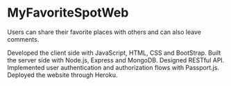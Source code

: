 # MyFavoriteSpotWeb
Users can share their favorite places with others and can also leave comments.

Developed the client side with JavaScript, HTML, CSS and BootStrap. 
Built the server side with Node.js, Express and MongoDB. Designed RESTful API.
Implemented user authentication and authorization flows with Passport.js. Deployed the website through Heroku.
